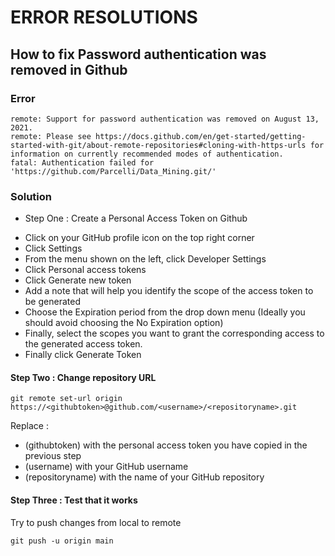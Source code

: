 # ERROR RESOLUTIONS
## How to fix Password authentication was removed in Github
### Error
```
remote: Support for password authentication was removed on August 13, 2021.
remote: Please see https://docs.github.com/en/get-started/getting-started-with-git/about-remote-repositories#cloning-with-https-urls for information on currently recommended modes of authentication.
fatal: Authentication failed for 'https://github.com/Parcelli/Data_Mining.git/'
```
### Solution
* Step One : Create a Personal Access Token on Github

- Click on your GitHub profile icon on the top right corner
- Click Settings
- From the menu shown on the left, click Developer Settings
- Click Personal access tokens
- Click Generate new token
- Add a note that will help you identify the scope of the access token to be generated
- Choose the Expiration period from the drop down menu (Ideally you should avoid choosing the No Expiration option)
- Finally, select the scopes you want to grant the corresponding access to the generated access token.
- Finally click Generate Token

#### Step Two : Change repository URL
```
git remote set-url origin https://<githubtoken>@github.com/<username>/<repositoryname>.git
```
Replace : 
- (githubtoken) with the personal access token you have copied in the previous step
- (username) with your GitHub username
- (repositoryname) with the name of your GitHub repository

#### Step Three : Test that it works
Try to push changes from local to remote

```
git push -u origin main
```

